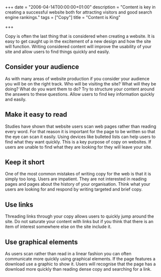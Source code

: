 +++
date = "2006-04-14T00:00:00+01:00"
description = "Content is key in creating a successful website both for attracting visitors and good search engine rankings."
tags = ["Copy"]
title = "Content is King"

+++

Copy is often the last thing that is considered when creating a website. It is easy to get caught up in the excitement of a new design and how the site will function. Writing considered content will improve the usability of your site and allow users to find things quickly and easily.

## Consider your audience

As with many areas of website production if you consider your audience you will be on the right track. Who will be visiting the site? What will they be doing? What do you want them to do? Try to structure your content around the answers to these questions. Allow users to find key information quickly and easily. 

## Make it easy to read

Studies have shown that website users scan web pages rather than reading every word. For that reason it is important for the page to be written so that the eye can scan it easily. Using devices like bulleted lists can help users to find what they want quickly. This is a key purpose of copy on websites. If users are unable to find what they are looking for they will leave your site.

## Keep it short

One of the most common mistakes of writing copy for the web is that it is simply too long. Users are impatient. They are not interested in reading pages and pages about the history of your organisation. Think what your users are looking for and respond by writing targeted and brief copy.

## Use links

Threading links through your copy allows users to quickly jump around the site. Do not saturate your content with links but if you think that there is an item of interest somewhere else on the site include it. 

## Use graphical elements

As users scan rather than read in a linear fashion you can often communicate more quickly using graphical elements. If the page features a download use a graphic to show it. Users will recognise that the page has a download more quickly than reading dense copy and searching for a link.
